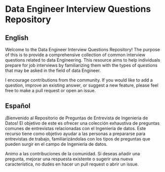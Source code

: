 # Data Engineer Interview Questions Repository

## English
Welcome to the Data Engineer Interview Questions Repository! The purpose of this is to provide a comprehensive collection of common interview questions related to data Engineering. This resource aims to help individuals prepare for job interviews by familiarizing them with the types of questions that may be asked in the field of data Engineer.

I encourage contributions from the community. If you would like to add a question, improve an existing answer, or suggest a new feature, please feel free to make a pull request or open an issue.


## Español
¡Bienvenido al Repositorio de Preguntas de Entrevista de Ingenieria de Datos! El objetivo de este es ofrecer una colección exhaustiva de preguntas comunes de entrevistas relacionadas con el Ingenieria de datos. Este recurso tiene como objetivo ayudar a las personas a prepararse para entrevistas de trabajo, familiarizándolas con los tipos de preguntas que pueden surgir en el campo de Ingenieria de datos.

Animo a las contribuciones de la comunidad. Si deseas añadir una pregunta, mejorar una respuesta existente o sugerir una nueva característica, no dudes en hacer un pull request o abrir un issue.